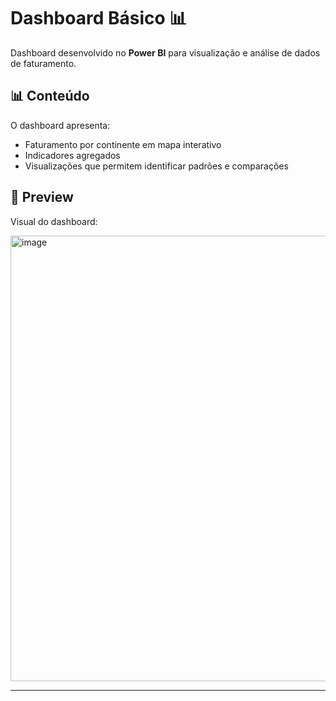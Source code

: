 # Dashboard Básico 📊

Dashboard desenvolvido no **Power BI** para visualização e análise de dados de faturamento.

## 📊 Conteúdo
O dashboard apresenta:
- Faturamento por continente em mapa interativo
- Indicadores agregados
- Visualizações que permitem identificar padrões e comparações

## 📸 Preview
Visual do dashboard:

<img width="1274" height="713" alt="image" src="https://github.com/user-attachments/assets/150d6802-7f80-48ee-b4ec-6098c1674e42" />


---
